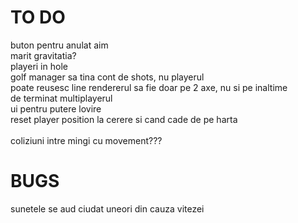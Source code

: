 # TO DO

buton pentru anulat aim<br>
marit gravitatia?<br>
playeri in hole<br>
golf manager sa tina cont de shots, nu playerul<br>
poate reusesc line rendererul sa fie doar pe 2 axe, nu si pe inaltime <br>
de terminat multiplayerul<br>
ui pentru putere lovire <br>
reset player position la cerere si cand cade de pe harta<br>
<br>
coliziuni intre mingi cu movement???<br>

# BUGS

sunetele se aud ciudat uneori din cauza vitezei<br>

